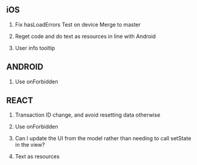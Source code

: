 iOS
---
1. Fix hasLoadErrors
   Test on device
   Merge to master

2. Reget code and do text as resources in line with Android

3. User info tooltip

ANDROID
-------
1. Use onForbidden

REACT
-----
1. Transaction ID change, and avoid resetting data otherwise

2. Use onForbidden

3. Can I update the UI from the model rather than needing to call setState in the view?

4. Text as resources

